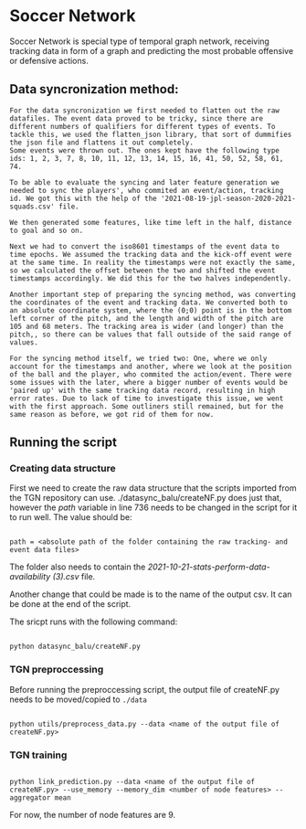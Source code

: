 # Soccer Network
Soccer Network is special type of temporal graph network, receiving tracking data in form of a graph and predicting the most probable offensive or defensive actions. 


## Data syncronization method:

    For the data syncronization we first needed to flatten out the raw datafiles. The event data proved to be tricky, since there are different numbers of qualifiers for different types of events. To tackle this, we used the flatten_json library, that sort of dummifies the json file and flattens it out completely.
    Some events were thrown out. The ones kept have the following type ids: 1, 2, 3, 7, 8, 10, 11, 12, 13, 14, 15, 16, 41, 50, 52, 58, 61, 74.

    To be able to evaluate the syncing and later feature generation we needed to sync the players', who commited an event/action, tracking id. We got this with the help of the '2021-08-19-jpl-season-2020-2021-squads.csv' file.

    We then generated some features, like time left in the half, distance to goal and so on.

    Next we had to convert the iso8601 timestamps of the event data to time epochs. We assumed the tracking data and the kick-off event were at the same time. In reality the timestamps were not exactly the same, so we calculated the offset between the two and shifted the event timestamps accordingly. We did this for the two halves independently. 

    Another important step of preparing the syncing method, was converting the coordinates of the event and tracking data. We converted both to an absolute coordinate system, where the (0;0) point is in the bottom left corner of the pitch, and the length and width of the pitch are 105 and 68 meters. The tracking area is wider (and longer) than the pitch,, so there can be values that fall outside of the said range of values.

    For the syncing method itself, we tried two: One, where we only account for the timestamps and another, where we look at the position of the ball and the player, who commited the action/event. There were some issues with the later, where a bigger number of events would be 'paired up' with the same tracking data record, resulting in high error rates. Due to lack of time to investigate this issue, we went with the first approach. Some outliners still remained, but for the same reason as before, we got rid of them for now.
    
## Running the script

### Creating data structure
First we need to create the raw data structure that the scripts imported from the TGN repository can use. ./datasync_balu/createNF.py does just that, however the *path* variable in line 736 needs to be changed in the script for it to run well.
The value should be:
```

path = <absolute path of the folder containing the raw tracking- and event data files>
```
The folder also needs to contain the *2021-10-21-stats-perform-data-availability (3).csv* file.

Another change that could be made is to the name of the output csv. It can be done at the end of the script.

The sricpt runs with the following command:
```

python datasync_balu/createNF.py
```

### TGN preproccessing
Before running the preproccessing script, the output file of createNF.py needs to be moved/copied to `./data`
```

python utils/preprocess_data.py --data <name of the output file of createNF.py>
```

### TGN training

```

python link_prediction.py --data <name of the output file of createNF.py> --use_memory --memory_dim <number of node features> --aggregator mean
```
For now, the number of node features are 9.


